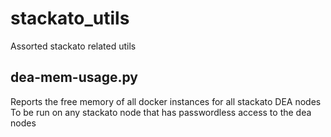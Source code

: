 # stackato_utils
Assorted stackato related utils

## dea-mem-usage.py
Reports the free memory of all docker instances for all stackato DEA nodes
To be run on any stackato node that has passwordless access to the dea nodes
